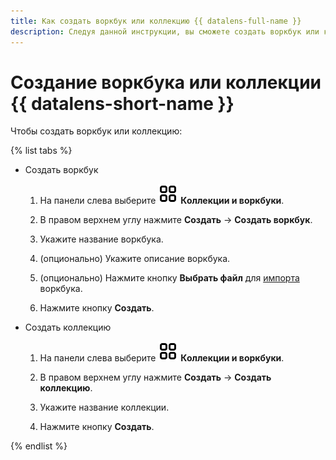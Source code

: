 ```yaml
---
title: Как создать воркбук или коллекцию {{ datalens-full-name }}
description: Следуя данной инструкции, вы сможете создать воркбук или коллекцию {{ datalens-full-name }}.
---
```


# Создание воркбука или коллекции {{ datalens-short-name }}

Чтобы создать воркбук или коллекцию:

{% list tabs %}

- Создать воркбук

  1. На панели слева выберите ![collections](../../_assets/console-icons/rectangles-4.svg) **Коллекции и воркбуки**.


  1. В правом верхнем углу нажмите **Создать** → **Создать воркбук**.
  1. Укажите название воркбука.
  1. (опционально) Укажите описание воркбука.
  1. (опционально) Нажмите кнопку **Выбрать файл** для [импорта](./export-and-import.md#import-workbook) воркбука.
  1. Нажмите кнопку **Создать**.

- Создать коллекцию

  1. На панели слева выберите ![collections](../../_assets/console-icons/rectangles-4.svg) **Коллекции и воркбуки**.


  1. В правом верхнем углу нажмите **Создать** → **Создать коллекцию**.
  1. Укажите название коллекции.
  1. Нажмите кнопку **Создать**.

{% endlist %}
